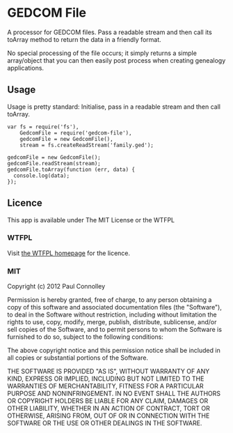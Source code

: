# GEDCOM File

A processor for GEDCOM files. Pass a readable stream and then call its toArray method to return the data in a friendly format.

No special processing of the file occurs; it simply returns a simple array/object that you can then easily post process when creating genealogy applications.

## Usage

Usage is pretty standard: Initialise, pass in a readable stream and then call toArray.

    var fs = require('fs'),
        GedcomFile = require('gedcom-file'),
        gedcomFile = new GedcomFile(),
        stream = fs.createReadStream('family.ged');

    gedcomFile = new GedcomFile();
    gedcomFile.readStream(stream);
    gedcomFile.toArray(function (err, data) {
      console.log(data);
    });

## Licence

This app is available under The MIT License or the WTFPL

### WTFPL

Visit [the WTFPL homepage](http://sam.zoy.org/wtfpl/) for the licence.

### MIT

Copyright (c) 2012 Paul Connolley

Permission is hereby granted, free of charge, to any person obtaining a copy of this software and associated documentation files (the "Software"), to deal in the Software without restriction, including without limitation the rights to use, copy, modify, merge, publish, distribute, sublicense, and/or sell copies of the Software, and to permit persons to whom the Software is furnished to do so, subject to the following conditions:

The above copyright notice and this permission notice shall be included in all copies or substantial portions of the Software.

THE SOFTWARE IS PROVIDED "AS IS", WITHOUT WARRANTY OF ANY KIND, EXPRESS OR IMPLIED, INCLUDING BUT NOT LIMITED TO THE WARRANTIES OF MERCHANTABILITY, FITNESS FOR A PARTICULAR PURPOSE AND NONINFRINGEMENT. IN NO EVENT SHALL THE AUTHORS OR COPYRIGHT HOLDERS BE LIABLE FOR ANY CLAIM, DAMAGES OR OTHER LIABILITY, WHETHER IN AN ACTION OF CONTRACT, TORT OR OTHERWISE, ARISING FROM, OUT OF OR IN CONNECTION WITH THE SOFTWARE OR THE USE OR OTHER DEALINGS IN THE SOFTWARE.


